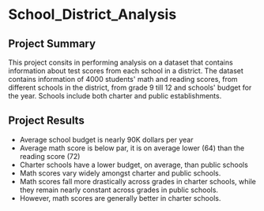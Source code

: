 # School_District_Analysis

## Project Summary 
This project consits in performing analysis on a dataset that contains information about test scores from each school in a district. The dataset contains information of 4000 students' math and reading scores, from different schools in the district, from grade 9 till 12 and schools' budget for the year. Schools include both charter and public establishments. 


## Project Results

* Average school budget is nearly 90K dollars per year
* Average math score is below par, it is on average lower (64) than the reading score (72)
* Charter schools have a lower budget, on average, than public schools
* Math scores vary widely amongst charter and public schools.
* Math scores fall more drastically across grades in charter schools, while they remain nearly constant across grades in public schools.
* However, math scores are generally better in charter schools.

